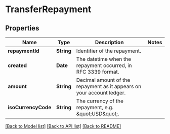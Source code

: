 # TransferRepayment

## Properties
Name | Type | Description | Notes
------------ | ------------- | ------------- | -------------
**repaymentId** | **String** | Identifier of the repayment. | 
**created** | **Date** | The datetime when the repayment occurred, in RFC 3339 format. | 
**amount** | **String** | Decimal amount of the repayment as it appears on your account ledger. | 
**isoCurrencyCode** | **String** | The currency of the repayment, e.g. \&quot;USD\&quot;. | 

[[Back to Model list]](../README.md#documentation-for-models) [[Back to API list]](../README.md#documentation-for-api-endpoints) [[Back to README]](../README.md)


